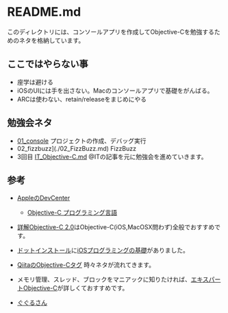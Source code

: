 README.md
====
このディレクトリには、コンソールアプリを作成してObjective-Cを勉強するためのネタを格納しています。


ここではやらない事
---
* 座学は避ける
* iOSのUIには手を出さない。Macのコンソールアプリで基礎をがんばる。
* ARCは使わない、retain/releaseをまじめにやる


勉強会ネタ
----
* [01_console](./01.console.md) プロジェクトの作成、デバッグ実行
* 02_fizzbuzz](./02_FizzBuzz.md) FizzBuzz
* 3回目 [IT_Objective-C.md](IT_Objective-C.md) @ITの記事を元に勉強会を進めていきます。


参考
----
* [AppleのDevCenter](https://developer.apple.com/jp/devcenter/ios/library/japanese.html)
    * [Objective-C プログラミング言語](https://developer.apple.com/jp/devcenter/ios/library/documentation/ObjC.pdf)

* [詳解Objective-C 2.0](http://www.amazon.co.jp/%E8%A9%B3%E8%A7%A3-Objective-C-2-0-%E7%AC%AC3%E7%89%88-%E8%8D%BB%E5%8E%9F/dp/4797368276/ref=sr_1_1?s=books&ie=UTF8&qid=1345701754&sr=1-1)はObjective-C(iOS,MacOSX問わず)全般でおすすめです。

* [ドットインストール](http://dotinstall.com/)に[iOSプログラミングの基礎](http://dotinstall.com/lessons/basic_ios)がありました。

* [QiitaのObjective-Cタグ](http://qiita.com/tags/Objective-C) 時々ネタが流れてきます。

* メモリ管理、スレッド、ブロックをマニアックに知りたければ、[エキスパートObjective-C](http://www.amazon.co.jp/%E3%82%A8%E3%82%AD%E3%82%B9%E3%83%91%E3%83%BC%E3%83%88Objective-C%E3%83%97%E3%83%AD%E3%82%B0%E3%83%A9%E3%83%9F%E3%83%B3%E3%82%B0-%EF%BC%8DiOS-OS-X%E3%81%AE%E3%83%A1%E3%83%A2%E3%83%AA%E7%AE%A1%E7%90%86%E3%81%A8%E3%83%9E%E3%83%AB%E3%83%81%E3%82%B9%E3%83%AC%E3%83%83%E3%83%89%EF%BC%8D-%E5%9D%82%E6%9C%AC/dp/4844331094)が詳しくておすすめです。

* [ぐぐるさん](http://www.google.co.jp/search?q=objective-C&sugexp=chrome,mod=17&sourceid=chrome&ie=UTF-8#hl=ja&sclient=psy-ab&q=objective-C+%E5%85%A5%E9%96%80&oq=objective-C+%E5%85%A5%E9%96%80&gs_l=serp.3..0l8.2061.3533.0.3814.9.9.0.0.0.2.116.806.7j2.9.0...0.0...1c.dFmVOU3gKdE&pbx=1&bav=on.2,or.r_gc.r_pw.r_qf.&fp=60e72f2798c919cf&biw=948&bih=561)

